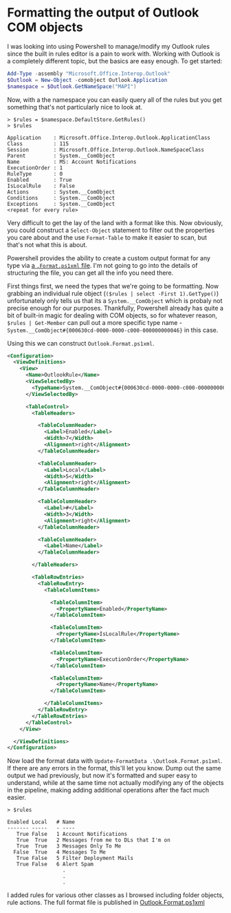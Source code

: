  # Formatting the output of Outlook COM objects

I was looking into using Powershell to manage/modify my Outlook rules since the built in rules editor is a pain to work with.  Working with Outlook is a completely different topic, but the basics are easy enough.  To get started:

```powershell
Add-Type -assembly "Microsoft.Office.Interop.Outlook"
$Outlook = New-Object -comobject Outlook.Application
$namespace = $Outlook.GetNameSpace("MAPI")
```
    
Now, with a the namespace you can easily query all of the rules but you get something that's not particularly nice to look at.

```
> $rules = $namespace.DefaultStore.GetRules()
> $rules 

Application    : Microsoft.Office.Interop.Outlook.ApplicationClass
Class          : 115
Session        : Microsoft.Office.Interop.Outlook.NameSpaceClass
Parent         : System.__ComObject
Name           : MS: Account Notifications
ExecutionOrder : 1
RuleType       : 0
Enabled        : True
IsLocalRule    : False
Actions        : System.__ComObject
Conditions     : System.__ComObject
Exceptions     : System.__ComObject
<repeat for every rule>
```
    
Very difficult to get the lay of the land with a format like this.  Now obviously, you could construct a `Select-Object` statement to filter out the properties you care about and the use `Format-Table` to make it easier to scan, but that's not what this is about.

Powershell provides the ability to create a custom output format for any type via [a `.Format.ps1xml` file](https://technet.microsoft.com/en-us/library/hh847831.aspx).  I'm not going to go into the details of structuring the file, you can get all the info you need there.  

First things first, we need the types that we're going to be formatting.  Now grabbing an individual rule object (`($rules | select -First 1).GetType()`) unfortunately only tells us that its a `System.__ComObject` which is probaly not precise enough for our purposes.  Thankfully, Powershell already has quite a bit of built-in magic for dealing with COM objects, so for whatever reason, `$rules | Get-Member` can pull out a more specific type name - `System.__ComObject#{000630cd-0000-0000-c000-000000000046}` in this case.

Using this we can construct `Outlook.Format.ps1xml`.

```xml
<Configuration>
  <ViewDefinitions>
    <View>
      <Name>OutlookRule</Name>
      <ViewSelectedBy>
        <TypeName>System.__ComObject#{000630cd-0000-0000-c000-000000000046}</TypeName>
      </ViewSelectedBy>

      <TableControl>
        <TableHeaders>

          <TableColumnHeader>
            <Label>Enabled</Label>
            <Width>7</Width>
            <Alignment>right</Alignment>
          </TableColumnHeader>

          <TableColumnHeader>
            <Label>Local</Label>
            <Width>5</Width>
            <Alignment>right</Alignment>
          </TableColumnHeader>

          <TableColumnHeader>
            <Label>#</Label>
            <Width>3</Width>
            <Alignment>right</Alignment>
          </TableColumnHeader>

          <TableColumnHeader>
            <Label>Name</Label>
          </TableColumnHeader>

        </TableHeaders>

        <TableRowEntries>
          <TableRowEntry>
            <TableColumnItems>

              <TableColumnItem>
                <PropertyName>Enabled</PropertyName>
              </TableColumnItem>

              <TableColumnItem>
                <PropertyName>IsLocalRule</PropertyName>
              </TableColumnItem>

              <TableColumnItem>
                <PropertyName>ExecutionOrder</PropertyName>
              </TableColumnItem>

              <TableColumnItem>
                <PropertyName>Name</PropertyName>
              </TableColumnItem>

            </TableColumnItems>
          </TableRowEntry>
        </TableRowEntries>
      </TableControl>
    </View>

  </ViewDefinitions>
</Configuration>
```
    
Now load the format data with `Update-FormatData .\Outlook.Format.ps1xml`.  If there are any errors in the format, this'll let you know.  Dump out the same output we had previously, but now it's formatted and super easy to understand, while at the same time not actually modifying any of the objects in the pipeline, making adding additional operations after the fact much easier.

```
> $rules 

Enabled Local   # Name
------- -----   - ----
   True False   1 Account Notifications
   True  True   2 Messages from me to DLs that I'm on
   True  True   3 Messages Only To Me
  False  True   4 Messages To Me
   True False   5 Filter Deployment Mails
   True False   6 Alert Spam
                  .
                  .
                  .
```

I added rules for various other classes as I browsed including folder objects, rule actions.  The full format file is published in [Outlook.Format.ps1xml](modules/Outlook.Format.ps1xml)
